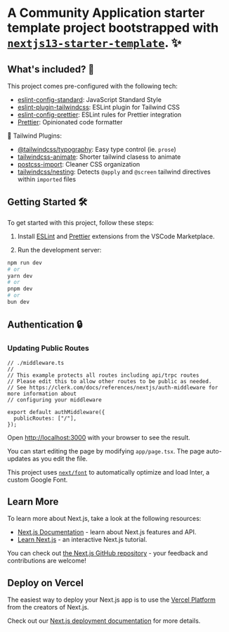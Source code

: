 # A Community Application starter template project bootstrapped with [`nextjs13-starter-template`](https://github.com/rhyanvargas/nextjs13-starter-template). ✨

## What's included? 🚀

This project comes pre-configured with the following tech:

- [eslint-config-standard](https://github.com/standard/eslint-config-standard): JavaScript Standard Style
- [eslint-plugin-tailwindcss](https://github.com/nuxt/eslint-plugin-tailwindcss): ESLint plugin for Tailwind CSS
- [eslint-config-prettier](https://github.com/prettier/eslint-config-prettier): ESLint rules for Prettier integration
- [Prettier](https://prettier.io/): Opinionated code formatter

🔌 Tailwind Plugins:

- [@tailwindcss/typography](https://tailwindcss.com/docs/typography-plugin): Easy type control (ie. `prose`)
- [tailwindcss-animate](https://github.com/jamiebuilds/tailwindcss-animate): Shorter tailwind clasess to animate
- [postcss-import](https://tailwindcss.com/docs/using-with-preprocessors#build-time-imports): Cleaner CSS organization
- [tailwindcss/nesting](https://tailwindcss.com/docs/using-with-preprocessors#nesting): Detects `@apply` and `@screen` tailwind directives within `imported` files

## Getting Started 🛠️

To get started with this project, follow these steps:

1. Install [ESLint](https://marketplace.visualstudio.com/items?itemName=dbaeumer.vscode-eslint) and [Prettier](https://marketplace.visualstudio.com/items?itemName=esbenp.prettier-vscode) extensions from the VSCode Marketplace.

2. Run the development server:

```bash
npm run dev
# or
yarn dev
# or
pnpm dev
# or
bun dev
```

## Authentication 🔒

### Updating Public Routes

```
// ./middleware.ts
//
// This example protects all routes including api/trpc routes
// Please edit this to allow other routes to be public as needed.
// See https://clerk.com/docs/references/nextjs/auth-middleware for more information about
// configuring your middleware

export default authMiddleware({
  publicRoutes: ["/"],
});
```

Open [http://localhost:3000](http://localhost:3000) with your browser to see the result.

You can start editing the page by modifying `app/page.tsx`. The page auto-updates as you edit the file.

This project uses [`next/font`](https://nextjs.org/docs/basic-features/font-optimization) to automatically optimize and load Inter, a custom Google Font.

## Learn More

To learn more about Next.js, take a look at the following resources:

- [Next.js Documentation](https://nextjs.org/docs) - learn about Next.js features and API.
- [Learn Next.js](https://nextjs.org/learn) - an interactive Next.js tutorial.

You can check out [the Next.js GitHub repository](https://github.com/vercel/next.js/) - your feedback and contributions are welcome!

## Deploy on Vercel

The easiest way to deploy your Next.js app is to use the [Vercel Platform](https://vercel.com/new?utm_medium=default-template&filter=next.js&utm_source=create-next-app&utm_campaign=create-next-app-readme) from the creators of Next.js.

Check out our [Next.js deployment documentation](https://nextjs.org/docs/deployment) for more details.

```

```
